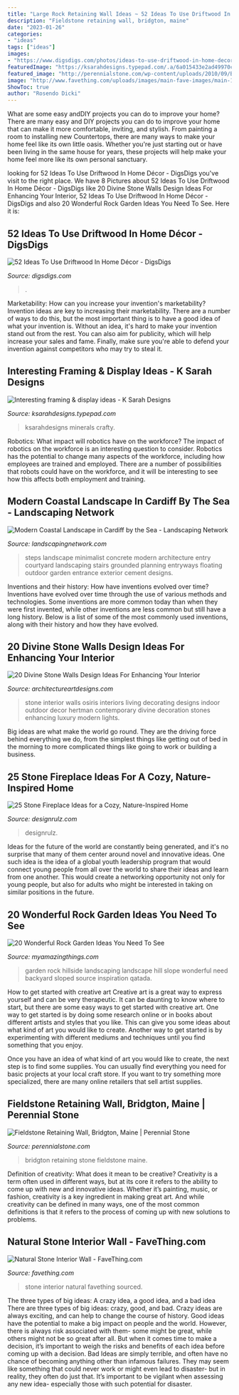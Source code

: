 ```yaml
---
title: "Large Rock Retaining Wall Ideas ~ 52 Ideas To Use Driftwood In Home Décor"
description: "Fieldstone retaining wall, bridgton, maine"
date: "2023-01-26"
categories:
- "ideas"
tags: ["ideas"]
images:
- "https://www.digsdigs.com/photos/ideas-to-use-driftwood-in-home-decor-44-554x948.jpg"
featuredImage: "https://ksarahdesigns.typepad.com/.a/6a015433e2ad49970c0162ffd1177a970d-600wi"
featured_image: "http://perennialstone.com/wp-content/uploads/2010/09/Bridgton-Wall-001.jpg"
image: "http://www.favething.com/uploads/images/main-fave-images/main-11b2658ae202f0369d4aab1b6a68c4eb7ef0a0f7.jpg"
ShowToc: true
author: "Rosendo Dicki"
---
```



What are some easy andDIY projects you can do to improve your home?
There are many easy and DIY projects you can do to improve your home that can make it more comfortable, inviting, and stylish. From painting a room to installing new Countertops, there are many ways to make your home feel like its own little oasis. Whether you're just starting out or have been living in the same house for years, these projects will help make your home feel more like its own personal sanctuary.

	

		
looking for 52 Ideas To Use Driftwood In Home Décor - DigsDigs you've visit to the right place. We have 8 Pictures about 52 Ideas To Use Driftwood In Home Décor - DigsDigs like 20 Divine Stone Walls Design Ideas For Enhancing Your Interior, 52 Ideas To Use Driftwood In Home Décor - DigsDigs and also 20 Wonderful Rock Garden Ideas You Need To See. Here it is:
		
    
## 52 Ideas To Use Driftwood In Home Décor - DigsDigs

<img loading=lazy src="https://www.digsdigs.com/photos/ideas-to-use-driftwood-in-home-decor-44-554x948.jpg" onerror="this.onerror=null;this.src='https://tse2.mm.bing.net/th?id=OIP.e-wAlNh2dte8Iwcbqg7wdwHaMr&amp;pid=15.1';" alt="52 Ideas To Use Driftwood In Home Décor - DigsDigs">

_Source: digsdigs.com_

>. 

	

Marketability: How can you increase your invention's marketability?
Invention ideas are key to increasing their marketability. There are a number of ways to do this, but the most important thing is to have a good idea of what your invention is. Without an idea, it's hard to make your invention stand out from the rest. You can also aim for publicity, which will help increase your sales and fame. Finally, make sure you're able to defend your invention against competitors who may try to steal it.

    
## Interesting Framing &amp; Display Ideas - K Sarah Designs

<img loading=lazy src="https://ksarahdesigns.typepad.com/.a/6a015433e2ad49970c0162ffd1177a970d-600wi" onerror="this.onerror=null;this.src='https://tse1.mm.bing.net/th?id=OIP.GFAO9exsLk02PFh7XiR8wAHaLG&amp;pid=15.1';" alt="Interesting framing &amp; display ideas - K Sarah Designs">

_Source: ksarahdesigns.typepad.com_

>ksarahdesigns minerals crafty. 

	

Robotics: What impact will robotics have on the workforce?
The impact of robotics on the workforce is an interesting question to consider. Robotics has the potential to change many aspects of the workforce, including how employees are trained and employed. There are a number of possibilities that robots could have on the workforce, and it will be interesting to see how this affects both employment and training.

    
## Modern Coastal Landscape In Cardiff By The Sea - Landscaping Network

<img loading=lazy src="https://images.landscapingnetwork.com/pictures/images/500x500Max/entryways-steps-and-courtyard_20/minimalist-entry-grounded-landscape-architecture-and-planning_3477.jpg" onerror="this.onerror=null;this.src='https://tse4.mm.bing.net/th?id=OIP.vDZ0NgF8dMt-uA_i5AU-iQAAAA&amp;pid=15.1';" alt="Modern Coastal Landscape in Cardiff by the Sea - Landscaping Network">

_Source: landscapingnetwork.com_

>steps landscape minimalist concrete modern architecture entry courtyard landscaping stairs grounded planning entryways floating outdoor garden entrance exterior cement designs. 

	

Inventions and their history: How have inventions evolved over time?
Inventions have evolved over time through the use of various methods and technologies. Some inventions are more common today than when they were first invented, while other inventions are less common but still have a long history. Below is a list of some of the most commonly used inventions, along with their history and how they have evolved.

    
## 20 Divine Stone Walls Design Ideas For Enhancing Your Interior

<img loading=lazy src="https://www.architectureartdesigns.com/wp-content/uploads/2014/02/550.jpg" onerror="this.onerror=null;this.src='https://tse1.mm.bing.net/th?id=OIP.mKh5-l5afrgESQXNgq2O4wHaE8&amp;pid=15.1';" alt="20 Divine Stone Walls Design Ideas For Enhancing Your Interior">

_Source: architectureartdesigns.com_

>stone interior walls osiris interiors living decorating designs indoor outdoor decor hertman contemporary divine decoration stones enhancing luxury modern lights. 

	

Big ideas are what make the world go round. They are the driving force behind everything we do, from the simplest things like getting out of bed in the morning to more complicated things like going to work or building a business.

    
## 25 Stone Fireplace Ideas For A Cozy, Nature-Inspired Home

<img loading=lazy src="http://cdn.designrulz.com/wp-content/uploads/2012/11/designrulz-fireplaces-21.jpg" onerror="this.onerror=null;this.src='https://tse1.mm.bing.net/th?id=OIP.9OJdyliG5uwbQKyk2xiwjQHaJh&amp;pid=15.1';" alt="25 Stone Fireplace Ideas for a Cozy, Nature-Inspired Home">

_Source: designrulz.com_

>designrulz. 

	

Ideas for the future of the world are constantly being generated, and it's no surprise that many of them center around novel and innovative ideas. One such idea is the idea of a global youth leadership program that would connect young people from all over the world to share their ideas and learn from one another. This would create a networking opportunity not only for young people, but also for adults who might be interested in taking on similar positions in the future.

    
## 20 Wonderful Rock Garden Ideas You Need To See

<img loading=lazy src="http://myamazingthings.com/wp-content/uploads/2017/02/small-rock-garden-ideas-962-hillside-rock-garden-ideas-588-x-441.jpg" onerror="this.onerror=null;this.src='https://tse3.mm.bing.net/th?id=OIP.2FsHHnA1J6p4cUBgdRXcjAHaFj&amp;pid=15.1';" alt="20 Wonderful Rock Garden Ideas You Need To See">

_Source: myamazingthings.com_

>garden rock hillside landscaping landscape hill slope wonderful need backyard sloped source inspiration qatada. 

	

How to get started with creative art
Creative art is a great way to express yourself and can be very therapeutic. It can be daunting to know where to start, but there are some easy ways to get started with creative art.
One way to get started is by doing some research online or in books about different artists and styles that you like. This can give you some ideas about what kind of art you would like to create. Another way to get started is by experimenting with different mediums and techniques until you find something that you enjoy.

Once you have an idea of what kind of art you would like to create, the next step is to find some supplies. You can usually find everything you need for basic projects at your local craft store. If you want to try something more specialized, there are many online retailers that sell artist supplies.

    
## Fieldstone Retaining Wall, Bridgton, Maine | Perennial Stone

<img loading=lazy src="http://perennialstone.com/wp-content/uploads/2010/09/Bridgton-Wall-001.jpg" onerror="this.onerror=null;this.src='https://tse4.mm.bing.net/th?id=OIP.81U-M6q9pLz5vyMrFZDO6gHaJ4&amp;pid=15.1';" alt="Fieldstone Retaining Wall, Bridgton, Maine | Perennial Stone">

_Source: perennialstone.com_

>bridgton retaining stone fieldstone maine. 

	

Definition of creativity: What does it mean to be creative?
Creativity is a term often used in different ways, but at its core it refers to the ability to come up with new and innovative ideas. Whether it’s painting, music, or fashion, creativity is a key ingredient in making great art. And while creativity can be defined in many ways, one of the most common definitions is that it refers to the process of coming up with new solutions to problems.

    
## Natural Stone Interior Wall - FaveThing.com

<img loading=lazy src="http://www.favething.com/uploads/images/main-fave-images/main-11b2658ae202f0369d4aab1b6a68c4eb7ef0a0f7.jpg" onerror="this.onerror=null;this.src='https://tse3.mm.bing.net/th?id=OIP.MTnB4_mCEl8VQv8NzgYM2gHaLI&amp;pid=15.1';" alt="Natural Stone Interior Wall - FaveThing.com">

_Source: favething.com_

>stone interior natural favething sourced. 

	

The three types of big ideas: A crazy idea, a good idea, and a bad idea
There are three types of big ideas: crazy, good, and bad. Crazy ideas are always exciting, and can help to change the course of history. Good ideas have the potential to make a big impact on people and the world. However, there is always risk associated with them- some might be great, while others might not be so great after all. But when it comes time to make a decision, it’s important to weigh the risks and benefits of each idea before coming up with a decision.
Bad Ideas are simply terrible, and often have no chance of becoming anything other than infamous failures. They may seem like something that could never work or might even lead to disaster- but in reality, they often do just that. It’s important to be vigilant when assessing any new idea- especially those with such potential for disaster.


